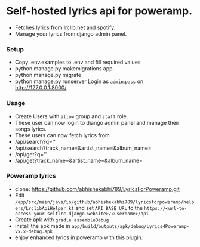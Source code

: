 # Self-hosted lyrics api for poweramp.
- Fetches lyrics from lrclib.net and spotify.
- Manage your lyrics from django admin panel.

### Setup
- Copy .env.examples to .env and fill required values
- python manage.py makemigrations app
- python manage.py migrate
- python manage.py runserver
Login as `admin`:`pass` on http://127.0.0.1:8000/

### Usage
- Create Users with `allow` group and `staff` role.
- These user can now login to django admin panel and manage their songs lyrics.
- These users can now fetch lyrics from
 - /api/search?q=''
 - /api/search?track_name=&artist_name=&album_name=
 - /api/get?q=''
 - /api/get?track_name=&artist_name=&album_name=

 ### Poweramp lyrics
 - clone: https://github.com/abhishekabhi789/LyricsForPoweramp.git
 - Edit `/app/src/main/java/io/github/abhishekabhi789/lyricsforpoweramp/helpers/LrclibApiHelper.kt` and set `API_BASE_URL` to the `https://<url-to-access-your-selflrc-django-website>/<username>/api`
 - Create apk with `gradle assembleDebug`
 - install the apk made in `app/build/outputs/apk/debug/Lyrics4Poweramp-vx.x-debug.apk`
 - enjoy enhanced lyrics in poweramp with this plugin.
 